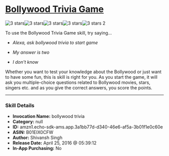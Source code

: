 # [Bollywood Trivia Game](http://alexa.amazon.com/#skills/amzn1.echo-sdk-ams.app.3a1bb77d-d340-46e6-af5a-3b01f1e0c60e)
![3 stars](../../images/ic_star_black_18dp_1x.png)![3 stars](../../images/ic_star_black_18dp_1x.png)![3 stars](../../images/ic_star_black_18dp_1x.png)![3 stars](../../images/ic_star_border_black_18dp_1x.png)![3 stars](../../images/ic_star_border_black_18dp_1x.png) 2

To use the Bollywood Trivia Game skill, try saying...

* *Alexa, ask bollywood trivia to start game*

* *My answer is two*

* *I don't know*

Whether you want to test your knowledge about the Bollywood or just want to have some fun, this is skill is right for you. 
As you start the game, it will ask you multiple-choice questions related to Bollywood movies, stars, singers etc. and as you give the correct answers, you score the points.

***

### Skill Details

* **Invocation Name:** bollywood trivia
* **Category:** null
* **ID:** amzn1.echo-sdk-ams.app.3a1bb77d-d340-46e6-af5a-3b01f1e0c60e
* **ASIN:** B01EIX0CFW
* **Author:** Shivansh Singh
* **Release Date:** April 25, 2016 @ 05:39:12
* **In-App Purchasing:** No
